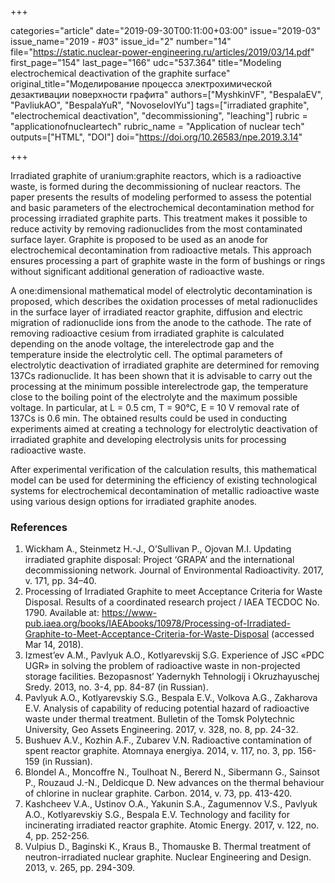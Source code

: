 +++

categories="article"
date="2019-09-30T00:11:00+03:00"
issue="2019-03"
issue_name="2019 - #03"
issue_id="2"
number="14"
file="https://static.nuclear-power-engineering.ru/articles/2019/03/14.pdf"
first_page="154"
last_page="166"
udc="537.364"
title="Modeling electrochemical deactivation of the graphite surface"
original_title="Моделирование процесса электрохимической дезактивации поверхности графита"
authors=["MyshkinVF", "BespalaEV", "PavliukAO", "BespalaYuR", "NovoselovIYu"]
tags=["irradiated graphite", "electrochemical deactivation", "decommissioning", "leaching"]
rubric = "applicationofnucleartech"
rubric_name = "Application of nuclear tech"
outputs=["HTML", "DOI"]
doi="https://doi.org/10.26583/npe.2019.3.14"

+++

Irradiated graphite of uranium:graphite reactors, which is a radioactive waste, is formed during the decommissioning of nuclear reactors. The paper presents the results of modeling performed to assess the potential and basic parameters of the electrochemical decontamination method for processing irradiated graphite parts. This treatment makes it possible to reduce activity by removing radionuclides from the most contaminated surface layer. Graphite is proposed to be used as an anode for electrochemical decontamination from radioactive metals. This approach ensures processing a part of graphite waste in the form of bushings or rings without significant additional generation of radioactive waste.

A one:dimensional mathematical model of electrolytic decontamination is proposed, which describes the oxidation processes of metal radionuclides in the surface layer of irradiated reactor graphite, diffusion and electric migration of radionuclide ions from the anode to the cathode. The rate of removing radioactive cesium from irradiated graphite is calculated depending on the anode voltage, the interelectrode gap and the temperature inside the electrolytic cell. The optimal parameters of electrolytic deactivation of irradiated graphite are determined for removing 137Cs radionuclide. It has been shown that it is advisable to carry out the processing at the minimum possible interelectrode gap, the temperature close to the boiling point of the electrolyte and the maximum possible voltage. In particular, at L = 0.5 cm, T = 90°C, E = 10 V removal rate of 137Cs is 0.6 min. The obtained results could be used in conducting experiments aimed at creating a technology for electrolytic deactivation of irradiated graphite and developing electrolysis units for processing radioactive waste.

After experimental verification of the calculation results, this mathematical model can be used for determining the efficiency of existing technological systems for electrochemical decontamination of metallic radioactive waste using various design options for irradiated graphite anodes.

### References

1. Wickham A., Steinmetz H.-J., O’Sullivan P., Ojovan M.I. Updating irradiated graphite disposal: Project ‘GRAPA’ and the international decommissioning network. Journal of Environmental Radioactivity. 2017, v. 171, pp. 34–40.
2. Processing of Irradiated Graphite to meet Acceptance Criteria for Waste Disposal. Results of a coordinated research project / IAEA TECDOC No. 1790. Available at: https://www-pub.iaea.org/books/IAEAbooks/10978/Processing-of-Irradiated-Graphite-to-Meet-Acceptance-Criteria-for-Waste-Disposal (accessed Mar 14, 2018).
3. Izmest’ev A.M., Pavlyuk A.O., Kotlyarevskij S.G. Experience of JSC «PDC UGR» in solving the problem of radioactive waste in non-projected storage facilities. Bezopasnost’ Yadernykh Tehnologij i Okruzhayuschej Sredy. 2013, no. 3-4, pp. 84-87 (in Russian).
4. Pavlyuk A.O., Kotlyarevskiy S.G., Bespala E.V., Volkova A.G., Zakharova E.V. Analysis of capability of reducing potential hazard of radioactive waste under thermal treatment. Bulletin of the Tomsk Polytechnic University, Geo Assets Engineering. 2017, v. 328, no. 8, pp. 24-32.
5. Bushuev A.V., Kozhin A.F., Zubarev V.N. Radioactive contamination of spent reactor graphite. Atomnaya energiya. 2014, v. 117, no. 3, pp. 156-159 (in Russian).
6. Blondel A., Moncoffre N., Toulhoat N., Bererd N., Sibermann G., Sainsot P., Rouzaud J.-N., Deldicque D. New advances on the thermal behaviour of chlorine in nuclear graphite. Carbon. 2014, v. 73, pp. 413-420.
7. Kashcheev V.A., Ustinov O.A., Yakunin S.A., Zagumennov V.S., Pavlyuk A.O., Kotlyarevskiy S.G., Bespala E.V. Technology and facility for incinerating irradiated reactor graphite. Atomic Energy. 2017, v. 122, no. 4, pp. 252-256.
8. Vulpius D., Baginski K., Kraus B., Thomauske B. Thermal treatment of neutron-irradiated nuclear graphite. Nuclear Engineering and Design. 2013, v. 265, pp. 294-309.